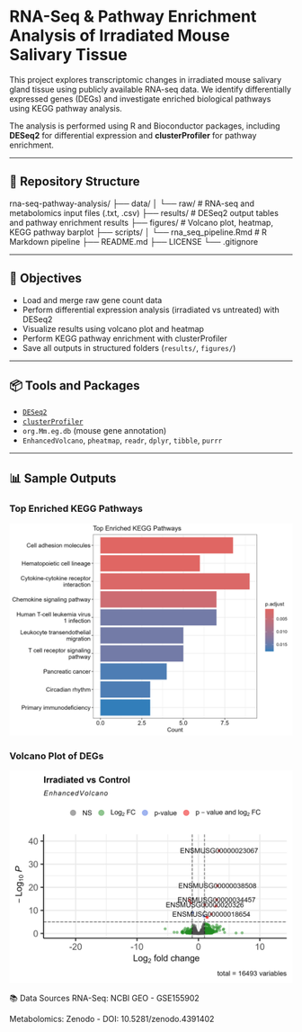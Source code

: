 # RNA-Seq & Pathway Enrichment Analysis of Irradiated Mouse Salivary Tissue

This project explores transcriptomic changes in irradiated mouse salivary gland tissue using publicly available RNA-seq data. We identify differentially expressed genes (DEGs) and investigate enriched biological pathways using KEGG pathway analysis.

The analysis is performed using R and Bioconductor packages, including **DESeq2** for differential expression and **clusterProfiler** for pathway enrichment.

---
## 📁 Repository Structure
rna-seq-pathway-analysis/
├── data/
│ └── raw/ # RNA-seq and metabolomics input files (.txt, .csv)
├── results/ # DESeq2 output tables and pathway enrichment results
├── figures/ # Volcano plot, heatmap, KEGG pathway barplot
├── scripts/
│ └── rna_seq_pipeline.Rmd # R Markdown pipeline
├── README.md
├── LICENSE
└── .gitignore

---

## 🎯 Objectives

- Load and merge raw gene count data
- Perform differential expression analysis (irradiated vs untreated) with DESeq2
- Visualize results using volcano plot and heatmap
- Perform KEGG pathway enrichment with clusterProfiler
- Save all outputs in structured folders (`results/`, `figures/`)

---

## 📦 Tools and Packages

- [`DESeq2`](https://bioconductor.org/packages/release/bioc/html/DESeq2.html)
- [`clusterProfiler`](https://bioconductor.org/packages/release/bioc/html/clusterProfiler.html)
- `org.Mm.eg.db` (mouse gene annotation)
- `EnhancedVolcano`, `pheatmap`, `readr`, `dplyr`, `tibble`, `purrr`

---

## 📊 Sample Outputs

### Top Enriched KEGG Pathways  
![](figures/kegg_barplot.png)

### Volcano Plot of DEGs  
![](figures/volcano_plot.png)

📚 Data Sources
RNA-Seq: NCBI GEO - GSE155902

Metabolomics: Zenodo - DOI: 10.5281/zenodo.4391402
